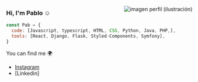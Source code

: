 <img src="https://user-images.githubusercontent.com/71952591/172893693-ba6d3dd9-7612-4050-816f-3a65c110b9b3.jpg" align='right' margin="300" alt="imagen perfil (ilustración)"></img>
### Hi, I'm Pablo :relaxed: 

```javascript
const Pab = {
  code: [Javascript, typescript, HTML, CSS, Python, Java, PHP,],
  tools: [React, Django, Flask, Styled-Components, Symfony],
}
```

You can find me :earth_africa:
- [Instagram](https://www.instagram.com/pabloroyfer/)
- [Linkedin]

<!--
**Pabloroyfer/Pabloroyfer** is a ✨ _special_ ✨ repository because its `README.md` (this file) appears on your GitHub profile.

Here are some ideas to get you started:

- 🔭 I’m currently working on ...
- 🌱 I’m currently learning ...
- 👯 I’m looking to collaborate on ...
- 🤔 I’m looking for help with ...
- 💬 Ask me about ...
- 📫 How to reach me: ...
- 😄 Pronouns: ...
- ⚡ Fun fact: ...
-->

